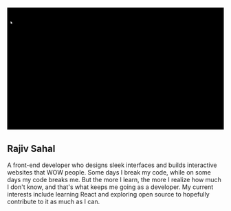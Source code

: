 ![Portfolio gif](https://github.com/Ryukemeister/Ryukemeister/blob/main/Git%20into-1.gif)

## Rajiv Sahal

A front-end developer who designs sleek interfaces and builds interactive websites that WOW people. Some days I break my code, while on some days my code breaks me. But the more I learn, the more I realize how much I don't know, and that's what keeps me going as a developer. My current interests include learning React and exploring open source to hopefully contribute to it as much as I can.

